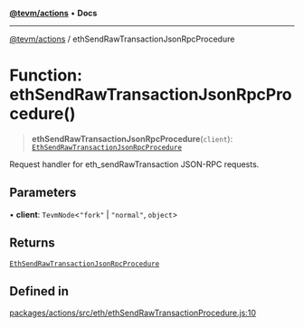 [**@tevm/actions**](../README.md) • **Docs**

***

[@tevm/actions](../globals.md) / ethSendRawTransactionJsonRpcProcedure

# Function: ethSendRawTransactionJsonRpcProcedure()

> **ethSendRawTransactionJsonRpcProcedure**(`client`): [`EthSendRawTransactionJsonRpcProcedure`](../type-aliases/EthSendRawTransactionJsonRpcProcedure.md)

Request handler for eth_sendRawTransaction JSON-RPC requests.

## Parameters

• **client**: `TevmNode`\<`"fork"` \| `"normal"`, `object`\>

## Returns

[`EthSendRawTransactionJsonRpcProcedure`](../type-aliases/EthSendRawTransactionJsonRpcProcedure.md)

## Defined in

[packages/actions/src/eth/ethSendRawTransactionProcedure.js:10](https://github.com/evmts/tevm-monorepo/blob/main/packages/actions/src/eth/ethSendRawTransactionProcedure.js#L10)
